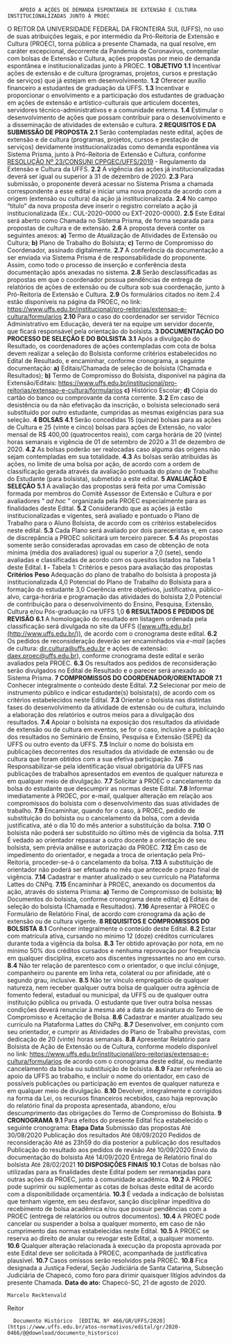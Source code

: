        APOIO A AÇÕES DE DEMANDA ESPONTÂNEA DE EXTENSÃO E CULTURA INSTITUCIONALIZADAS JUNTO À PROEC  

 O REITOR DA UNIVERSIDADE FEDERAL DA FRONTEIRA SUL (UFFS), no uso de suas atribuições legais, e por intermédio da Pró-Reitoria de Extensão e Cultura (PROEC), torna pública a presente Chamada, na qual resolve, em caráter excepcional, decorrente da Pandemia de Coronavírus, contemplar com bolsas de Extensão e Cultura, ações propostas por meio de demanda espontânea e institucionalizadas junto à PROEC.  **1 OBJETIVO** **1.1**  Incentivar ações de extensão e de cultura (programas, projetos, cursos e prestação de serviços) que já estejam em desenvolvimento. **1.2**  Oferecer auxílio financeiro a estudantes de graduação da UFFS. **1.3**  Incentivar e proporcionar o envolvimento e a participação dos estudantes de graduação em ações de extensão e artístico-culturais que articulem docentes, servidores técnico-administrativos e a comunidade externa. **1.4**  Estimular o desenvolvimento de ações que possam contribuir para o desenvolvimento e a disseminação de atividades de extensão e cultura.  **2 REQUISITOS E DA SUBMISSÃO DE PROPOSTA** **2.1**  Serão contempladas neste edital, ações de extensão e de cultura (programas, projetos, cursos e prestação de serviços) devidamente institucionalizadas como demanda espontânea via Sistema Prisma, junto à Pró-Reitoria de Extensão e Cultura, conforme [RESOLUÇÃO Nº 23/CONSUNI CPPGEC/UFFS/2019](https://www.uffs.edu.br/atos-normativos/resolucao/consunicppgec/2019-0023) - Regulamento da Extensão e Cultura da UFFS. **2.2**  A vigência das ações já institucionalizadas deverá ser igual ou superior à 31 de dezembro de 2020. **2.3**  Para submissão, o proponente deverá acessar no Sistema Prisma a chamada correspondente a esse edital e iniciar uma nova proposta de acordo com a origem (extensão ou cultura) da ação já institucionalizada. **2.4**  No campo “título” da nova proposta deve inserir o registro correlato a ação já institucionalizada (Ex.: CUL-2020-0000 ou EXT-2020-0000). **2.5**  Este Edital será aberto como Chamada no Sistema Prisma, de forma separada para propostas de cultura e de extensão. **2.6**  A proposta deverá conter os seguintes anexos: **a)**  Termo de Atualização de Atividades de Extensão ou Cultura; **b)**  Plano de Trabalho do Bolsista; **c)**  Termo de Compromisso do Coordenador, assinado digitalmente. **2.7**  A conferência da documentação a ser enviada via Sistema Prisma é de responsabilidade do proponente. Assim, como todo o processo de inserção e conferência desta documentação após anexadas no sistema. **2.8**  Serão desclassificadas as propostas em que o coordenador possua pendências de entrega de relatórios de ações de extensão ou de cultura sob sua coordenação, junto à Pró-Reitoria de Extensão e Cultura. **2.9**  Os formulários citados no item 2.4 estão disponíveis na página da PROEC, no link: <https://www.uffs.edu.br/institucional/pro-reitorias/extensao-e-cultura/formularios> **2.10**  Para o caso do coordenador ser servidor Técnico Administrativo em Educação, deverá ter na equipe um servidor docente, que ficará responsável pela orientação do bolsista.  **3 DOCUMENTAÇÃO DO PROCESSO DE SELEÇÃO E DO BOLSISTA** **3.1**  Após a divulgação do Resultado, os coordenadores de ações contempladas com cota de bolsa devem realizar a seleção do Bolsista conforme critérios estabelecidos no Edital de Resultado, e encaminhar, conforme cronograma, a seguinte documentação: **a)**  Editais/Chamada de seleção de bolsista (Chamada e Resultados); **b)**  Termo de Compromisso do Bolsista, disponível na página da Extensão/Editais: <https://www.uffs.edu.br/institucional/pro-reitorias/extensao-e-cultura/formularios> **c)**  Histórico Escolar; **d)**  Cópia do cartão do banco ou comprovante da conta corrente. **3.2**  Em caso de desistência ou da não efetivação da inscrição, o bolsista selecionado será substituído por outro estudante, cumpridas as mesmas exigências para sua seleção.  **4 BOLSAS** **4.1**  Serão concedidas 15 (quinze) bolsas para as ações de Cultura e 25 (vinte e cinco) bolsas para ações de Extensão, no valor mensal de R$ 400,00 (quatrocentos reais), com carga horária de 20 (vinte) horas semanais e vigência de 01 de setembro de 2020 a 31 de dezembro de 2020. **4.2**  As bolsas poderão ser realocadas caso alguma das origens não sejam contempladas em sua totalidade. **4.3**  As bolsas serão atribuídas às ações, no limite de uma bolsa por ação, de acordo com a ordem de classificação gerada através da avaliação pontuada do plano de Trabalho do Estudante (para bolsista), submetido a este edital.  **5 AVALIAÇÃO E SELEÇÃO** **5.1**  A avaliação das propostas será feita por uma Comissão formada por membros do Comitê Assessor de Extensão e Cultura e por avaliadores “ *ad hoc* ” organizada pela PROEC especialmente para as finalidades deste Edital. **5.2**  Considerando que as ações já estão institucionalizadas e vigentes, será avaliado e pontuado o Plano de Trabalho para o Aluno Bolsista, de acordo com os critérios estabelecidos neste edital. **5.3**  Cada Plano será avaliado por dois pareceristas e, em caso de discrepância a PROEC solicitará um terceiro parecer. **5.4**  As propostas somente serão consideradas aprovadas em caso de obtenção de nota mínima (média dos avaliadores) igual ou superior a 7,0 (sete), sendo avaliadas e classificadas de acordo com os quesitos listados na Tabela 1 deste Edital. **I -**  Tabela 1: Critérios e pesos para avaliação das propostas     **Critérios**   **Peso**     Adequação do plano de trabalho do bolsista à proposta já institucionalizada   4,0     Potencial do Plano de Trabalho do Bolsista para a formação do estudante   3,0     Coerência entre objetivos, justificativa, público-alvo, carga-horária e programação das atividades do bolsista   2,0     Potencial de contribuição para o desenvolvimento do Ensino, Pesquisa, Extensão, Cultura e/ou Pós-graduação na UFFS   1,0      **6 RESULTADOS E PEDIDOS DE REVISÃO** **6.1**  A homologação do resultado em listagem ordenada pela classificação será divulgada no site da UFFS ([www.uffs.edu.br](http://www.uffs.edu.br/)), de acordo com o cronograma deste edital.  **6.2**  Os pedidos de reconsideração deverão ser encaminhados via *e-mail*  (ações de cultura: dir.cultura@uffs.edu.br e ações de extensão: daex.proec@uffs.edu.br), conforme cronograma deste edital e serão avaliados pela PROEC. **6.3**  Os resultados aos pedidos de reconsideração serão divulgados no Edital de Resultado e o parecer será anexado ao Sistema Prisma.  **7 COMPROMISSOS DO COORDENADOR/ORIENTADOR** **7.1**  Conhecer integralmente o conteúdo deste Edital. **7.2**  Selecionar por meio de instrumento público e indicar estudante(s) bolsista(s), de acordo com os critérios estabelecidos neste Edital. **7.3**  Orientar o bolsista nas distintas fases do desenvolvimento da atividade de extensão ou de cultura, incluindo a elaboração dos relatórios e outros meios para a divulgação dos resultados. **7.4**  Apoiar o bolsista na exposição dos resultados da atividade de extensão ou de cultura em eventos, se for o caso, inclusive a publicação dos resultados no Seminário de Ensino, Pesquisa e Extensão (SEPE) da UFFS ou outro evento da UFFS. **7.5**  Incluir o nome do bolsista em publicações decorrentes dos resultados da atividade de extensão ou de cultura que foram obtidos com a sua efetiva participação. **7.6**  Responsabilizar‐se pela identificação visual obrigatória da UFFS nas publicações de trabalhos apresentados em eventos de qualquer natureza e em qualquer meio de divulgação. **7.7**  Solicitar à PROEC o cancelamento da bolsa do estudante que descumprir as normas deste Edital. **7.8**  Informar imediatamente à PROEC, por e-mail, qualquer alteração em relação aos compromissos do bolsista com o desenvolvimento das suas atividades de trabalho. **7.9**  Encaminhar, quando for o caso, à PROEC, pedido de substituição do bolsista ou o cancelamento da bolsa, com a devida justificativa, até o dia 10 do mês anterior a substituição da bolsa. **7.10**  O bolsista não poderá ser substituído no último mês de vigência da bolsa. **7.11**  É vedado ao orientador repassar a outro docente a orientação de seu bolsista, sem prévia análise e autorização da PROEC. **7.12**  Em caso de impedimento do orientador, e negada a troca de orientação pela Pró-Reitoria, proceder-se-á o cancelamento da bolsa. **7.13**  A substituição de orientador não poderá ser efetuada no mês que antecede o prazo final de vigência. **7.14**  Cadastrar e manter atualizado o seu currículo na Plataforma Lattes do CNPq. **7.15**  Encaminhar à PROEC, anexando os documentos da ação, através do sistema Prisma: **a)**  Termo de Compromisso de bolsista; **b)**  Documentos do bolsista, conforme cronograma deste edital; **c)**  Editais de seleção do bolsista (Chamada e Resultados). **7.16**  Apresentar à PROEC o Formulário de Relatório Final, de acordo com cronograma da ação de extensão ou de cultura vigente.  **8 REQUISITOS E COMPROMISSOS DO BOLSISTA** **8.1**  Conhecer integralmente o conteúdo deste Edital. **8.2**  Estar com matrícula ativa, cursando no mínimo 12 (doze) créditos curriculares durante toda a vigência da bolsa. **8.3**  Ter obtido aprovação por nota, em no mínimo 50% dos créditos cursados e nenhuma reprovação por frequência em qualquer disciplina, exceto aos discentes ingressantes no ano em curso. **8.4**  Não ter relação de parentesco com o orientador, o que inclui cônjuge, companheiro ou parente em linha reta, colateral ou por afinidade, até o segundo grau, inclusive. **8.5**  Não ter vínculo empregatício de qualquer natureza, nem receber qualquer outra bolsa de qualquer outra agência de fomento federal, estadual ou municipal, da UFFS ou de qualquer outra instituição pública ou privada. O estudante que tiver outra bolsa nessas condições deverá renunciar à mesma até a data de assinatura do Termo de Compromisso e Aceitação de Bolsa. **8.6**  Cadastrar e manter atualizado seu currículo na Plataforma Lattes do CNPq. **8.7**  Desenvolver, em conjunto com seu orientador, e cumprir as Atividades do Plano de Trabalho previstas, com dedicação de 20 (vinte) horas semanais. **8.8**  Apresentar Relatório para Bolsista de Ação de Extensão ou de Cultura, conforme modelo disponível no link: <https://www.uffs.edu.br/institucional/pro-reitorias/extensao-e-cultura/formularios> de acordo com o cronograma deste edital, ou mediante cancelamento da bolsa ou substituição de bolsista. **8.9**  Fazer referência ao apoio da UFFS ao trabalho, e incluir o nome do orientador, em caso de possíveis publicações ou participação em eventos de qualquer natureza e em qualquer meio de divulgação. **8.10**  Devolver, integralmente e corrigidos na forma da Lei, os recursos financeiros recebidos, caso haja reprovação do relatório final da proposta apresentada, abandono, e/ou descumprimento das obrigações do Termo de Compromisso do Bolsista.  **9 CRONOGRAMA** **9.1**  Para efeitos do presente Edital fica estabelecido o seguinte cronograma:     **Etapa**   **Data**     Submissão das propostas   Até 30/08/2020     Publicação dos resultados   Até 08/09/2020     Pedidos de reconsideração   Até as 23h59 do dia posterior a publicação dos resultados     Publicação do resultado aos pedidos de revisão   Até 10/09/2020     Envio da documentação do bolsista   Até 14/09/2020     Entrega de Relatório final do bolsista   Até 28/02/2021      **10 DISPOSIÇÕES FINAIS** **10.1**  Cotas de bolsas não utilizadas para as finalidades deste Edital podem ser remanejadas para outras ações da PROEC, junto à comunidade acadêmica. **10.2**  A PROEC pode suprimir ou suplementar as cotas de bolsas deste edital de acordo com a disponibilidade orçamentária. **10.3**  É vedada a indicação de bolsistas que tenham vigente, em seu desfavor, sanção disciplinar impeditiva do recebimento de bolsa acadêmica e/ou que possuir pendências com a PROEC (entrega de relatórios ou outros documentos). **10.4**  A PROEC pode cancelar ou suspender a bolsa a qualquer momento, em caso de não cumprimento das normas estabelecidas neste Edital. **10.5**  A PROEC se reserva ao direito de anular ou revogar este Edital, a qualquer momento. **10.6**  Qualquer alteração relacionada à execução da proposta aprovada por este Edital deve ser solicitada à PROEC, acompanhada de justificativa plausível. **10.7**  Casos omissos serão resolvidos pela PROEC. **10.8**  Fica designada a Justiça Federal, Seção Judiciária de Santa Catarina, Subseção Judiciária de Chapecó, como foro para dirimir quaisquer litígios advindos da presente Chamada.        **Data do ato:** Chapecó-SC, 21 de agosto de 2020.   
 

    Marcelo Recktenvald   
 Reitor 

      Documento Histórico  [EDITAL Nº 466/GR/UFFS/2020](https://www.uffs.edu.br/atos-normativos/edital/gr/2020-0466/@@download/documento_historico)     
      